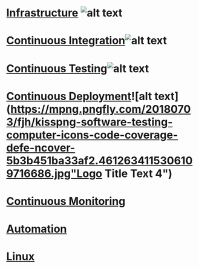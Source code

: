 # [Infrastructure](https://binujacobc.github.io/DevOps101/Automation) ![alt text](https://d1.awsstatic.com/what-is-aws/AWS-Types-of-Cloud-Computing_Infrastructure-as-a-Service.c2e061a42b68ec6d969880fb8768bcb8e5cc2e69.png "Logo Title Text 1")

# [Continuous Integration](https://binujacobc.github.io/DevOps101/Continuous_Integration)![alt text](https://cdn3.iconfinder.com/data/icons/the-missing-version-control-material/100/Branch-512.png "Logo Title Text 2")

# [Continuous Testing](https://binujacobc.github.io/DevOps101/Continuous_Testing)![alt text](https://image.flaticon.com/icons/png/512/1508/1508763.png "Logo Title Text 3")

# [Continuous Deployment](https://binujacobc.github.io/DevOps101/Continuous_Deployment)![alt text](https://mpng.pngfly.com/20180703/fjh/kisspng-software-testing-computer-icons-code-coverage-defe-ncover-5b3b451ba33af2.4612634115306109716686.jpg"Logo Title Text 4")

# [Continuous Monitoring](https://binujacobc.github.io/DevOps101/Continuous_Monitoring)

# [Automation](https://binujacobc.github.io/DevOps101/Automation)

# [Linux](https://binujacobc.github.io/DevOps101/linux)


